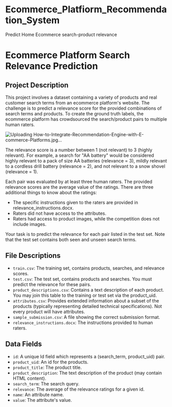 # Ecommerce_Platfiorm_Recommendation_System
 Predict Home Ecommerce search-product relevance
# Ecommerce Platform Search Relevance Prediction

## Project Description

This project involves a dataset containing a variety of products and real customer search terms from an ecommerce platform's website. The challenge is to predict a relevance score for the provided combinations of search terms and products. To create the ground truth labels, the ecommerce platform has crowdsourced the search/product pairs to multiple human raters.

![Uploading How-to-Integrate-Recommendation-Engine-with-E-commerce-Platforms.jpg…]()
 


The relevance score is a number between 1 (not relevant) to 3 (highly relevant). For example, a search for "AA battery" would be considered highly relevant to a pack of size AA batteries (relevance = 3), mildly relevant to a cordless drill battery (relevance = 2), and not relevant to a snow shovel (relevance = 1).

Each pair was evaluated by at least three human raters. The provided relevance scores are the average value of the ratings. There are three additional things to know about the ratings:
- The specific instructions given to the raters are provided in relevance_instructions.docx.
- Raters did not have access to the attributes.
- Raters had access to product images, while the competition does not include images.

Your task is to predict the relevance for each pair listed in the test set. Note that the test set contains both seen and unseen search terms.

## File Descriptions

- `train.csv`: The training set, contains products, searches, and relevance scores.
- `test.csv`: The test set, contains products and searches. You must predict the relevance for these pairs.
- `product_descriptions.csv`: Contains a text description of each product. You may join this table to the training or test set via the product_uid.
- `attributes.csv`: Provides extended information about a subset of the products (typically representing detailed technical specifications). Not every product will have attributes.
- `sample_submission.csv`: A file showing the correct submission format.
- `relevance_instructions.docx`: The instructions provided to human raters.

## Data Fields

- `id`: A unique Id field which represents a (search_term, product_uid) pair.
- `product_uid`: An id for the products.
- `product_title`: The product title.
- `product_description`: The text description of the product (may contain HTML content).
- `search_term`: The search query.
- `relevance`: The average of the relevance ratings for a given id.
- `name`: An attribute name.
- `value`: The attribute's value.
